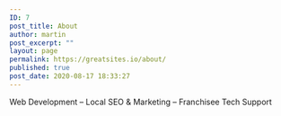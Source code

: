 ```yaml
---
ID: 7
post_title: About
author: martin
post_excerpt: ""
layout: page
permalink: https://greatsites.io/about/
published: true
post_date: 2020-08-17 18:33:27
---
```

<!-- wp:paragraph -->
<p>Web Development – Local SEO &amp; Marketing – Franchisee Tech Support</p>
<!-- /wp:paragraph -->